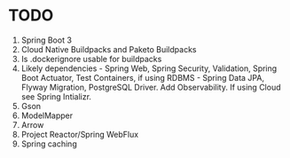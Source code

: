 # TODO

1. Spring Boot 3
2. Cloud Native Buildpacks and Paketo Buildpacks
3. Is .dockerignore usable for buildpacks
4. Likely dependencies - Spring Web, Spring Security, Validation, Spring Boot Actuator, Test Containers, if using RDBMS - Spring Data JPA, Flyway Migration, PostgreSQL Driver. Add Observability. If using Cloud see Spring Intializr.
5. Gson
6. ModelMapper
7. Arrow
8. Project Reactor/Spring WebFlux
9. Spring caching
